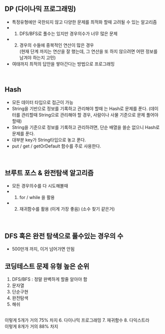 ## DP (다이나믹 프로그래밍)
- 특정유형에만 국한되지 않고 다양한 문제를 최적화 할때 고려될 수 있는 알고리즘
- 1. DFS/BFS로 풀수는 있지만 경우의수가 너무 많은 문제
- 2. 경우의 수들에 중복적인 연산이 많은 경우 
  <br/>(현재 단계 까지는 연산을 잘 했는데, 그 연산을 또 하지 않으려면 어떤 정보를 남겨야 하는지 고민)
- 여태까지 최적의 답안을 쌓아간다는 방법으로 프로그래밍
<br/>

## Hash
- 모든 데이터 타입으로 접근이 가능
- String을 기반으로 정보를 기록하고 관리해야 할때 는 Hash로 문제를 푼다.
  (데이터를 관리할때 String으로 관리해야 할 경우, 사람이나 사물 기준으로 문제 풀어야할때)
- String을 기준으로 정보를 기록하고 관리하려면, 단순 배열을 쓸순 없으니 Hash로 문제를 푼다.
- 대부분 key가 String타입으로 놓고 푼다.
- put / get / getOrDefault 함수를 주로 사용한다.
<br/>

## 브루트 포스 & 완전탐색 알고리즘
- 모든 경우의수를 다 시도해볼때
- 1. for / while 을 활용 
- 2. 재귀함수를 활용 (이게 가장 좋음)
  (소수 찾기 같은거)
<br/>

## DFS 혹은 완전 탐색으로 풀수있는 경우의 수
- 500만개 까지, 이거 넘어가면 안됨

## 코딩테스트 문제 유형 높은 순위
1. DFS/BFS : 정말 완벽하게 할줄 알아야 함
2. 문자열
3. 단순구현
4. 완전탐색
5. 해쉬

<br/> 이렇게 5개가 거의 75% 차지
6. 다이나믹 프로그래밍
7. 재귀함수
8. 다익스트라
<br/> 이렇게 8개가 거의 88% 차지

